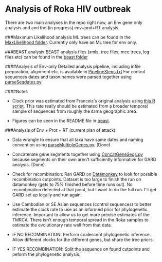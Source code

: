# Analysis of Roka HIV outbreak

There are two main analyses in the repo right now, an Env gene only analysis and and the (in progress) env+prot+RT analysis.

###Maximum Likelihood analysis
ML trees can be found in the [MaxLikelihood folder](https://github.com/blab/roka/tree/master/MaxLikelihood). Currently only have an ML tree for env only.

###BEAST analysis
BEAST analysis files (xmls, tree files, mcc trees, log files etc) can be found in the [beast folder](https://github.com/blab/roka/tree/master/beast)

####Analysis of Env-only
Detailed analysis pipeline, including infile preparation, alignment etc. is available in [PipelineSteps.txt](https://github.com/blab/roka/blob/master/PipelineSteps.txt)
For control sequences dates and taxon names were parsed together using [parseSeqdates.py](https://github.com/blab/roka/blob/master/Scripts/Python_scripts/parseSeqDates.py)

####Notes
* Clock prior was estimated from Francois's original analysis using [this R script](https://github.com/blab/roka/blob/master/Scripts/R_scripts/clockprior_daytoyear.R). This rate really should be estimated from a broader temporal sample of sequences from roughly the same geographic area.

* Figures can be seen in the README file in [beast](https://github.com/blab/roka/tree/master/beast).


###Analysis of Env + Prot + RT (current plan of attack)
* Data wrangle to ensure that all taxa have same dates and naming convention using [parseMultipleGenes.py](https://github.com/blab/roka/blob/master/Scripts/Python_scripts/parseMultipleGenes.py). (Done)

* Concatenate gene segments together using [ConcatGeneSegs.py](https://github.com/blab/roka/blob/master/Scripts/Python_scripts/ConcatGeneSegs.py) because segments on their own aren't sufficiently informative for GARD analysis. (Done)

* Check for recombination: Ran GARD on [Datamonkey](http://www.datamonkey.org/) to look for possible recombination cutpoints. Dataset is too large to finish the run on datamonkey (gets to 75% finished before time runs out). No recombination detected at that point, but I want to do the full run. I'll get GARD set up locally and run again.

* Use Cambodian or SE Asian sequences (control sequences) to better estimate the clock rate to use as an informed prior for phylogenetic inference. Important to allow us to get more precise estimates of the TMRCA. There isn't enough temporal spread in the Roka samples to estimate the evolutionary rate well from that data.

* IF NO RECOMBINATION: Perform coalescent phylogenetic inference. Allow different clocks for the different genes, but share the tree priors. 

* IF YES RECOMBINATION: Split the sequence on found cutpoints and peform the phylogenetic analysis.
